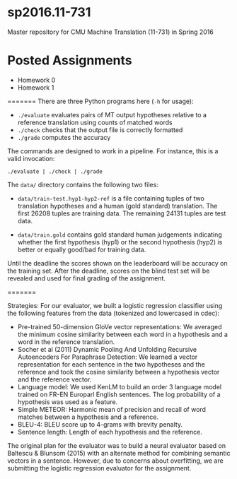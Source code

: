sp2016.11-731
=============

Master repository for CMU Machine Translation (11-731) in Spring 2016

# Posted Assignments

 * Homework 0
 * Homework 1

=======
There are three Python programs here (`-h` for usage):

 - `./evaluate` evaluates pairs of MT output hypotheses relative to a reference translation using counts of matched words
 - `./check` checks that the output file is correctly formatted
 - `./grade` computes the accuracy

The commands are designed to work in a pipeline. For instance, this is a valid invocation:

    ./evaluate | ./check | ./grade


The `data/` directory contains the following two files:

 - `data/train-test.hyp1-hyp2-ref` is a file containing tuples of two translation hypotheses and a human (gold standard) translation. The first 26208 tuples are training data. The remaining 24131 tuples are test data.

 - `data/train.gold` contains gold standard human judgements indicating whether the first hypothesis (hyp1) or the second hypothesis (hyp2) is better or equally good/bad for training data.

Until the deadline the scores shown on the leaderboard will be accuracy on the training set. After the deadline, scores on the blind test set will be revealed and used for final grading of the assignment.

=======

Strategies:
For our evaluator, we built a logistic regression classifier using the following features from the data (tokenized and lowercased in cdec):
 - Pre-trained 50-dimension GloVe vector representations:  We averaged the minimum cosine similarity between each word in a hypothesis and a word in the reference
translation.
 - Socher et al (2011) Dynamic Pooling And Unfolding Recursive Autoencoders For Paraphrase Detection:  We learned a vector representation for each sentence in the
two hypotheses and the reference and took the cosine similarity between a hypothesis vector and the reference vector.
 - Language model: We used KenLM to build an order 3 language model trained on FR-EN Europarl English sentences.  The log probability of a hypothesis was used as
a feature.
 - Simple METEOR: Harmonic mean of precision and recall of word matches between a hypothesis and a reference.
 - BLEU-4: BLEU score up to 4-grams with brevity penalty.
 - Sentence length: Length of each hypothesis and the reference.

The original plan for the evaluator was to build a neural evaluator based on Baltescu & Blunsom (2015) with an alternate method for combining semantic vectors
in a sentence.  However, due to concerns about overfitting, we are submitting the logistic regression evaluator for the assignment.
